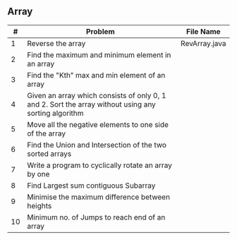 
## Array

|#|Problem|File Name|   
|---|---|---|
|1|Reverse the array|RevArray.java|  
|2|Find the maximum and minimum element in an array||  
|3|Find the "Kth" max and min element of an array||  
|4|Given an array which consists of only 0, 1 and 2. Sort the array without using any sorting algorithm||  
|5|Move all the negative elements to one side of the array||  
|6| Find the Union and Intersection of the two sorted arrays||  
|7|Write a program to cyclically rotate an array by one||  
|8|Find Largest sum contiguous Subarray||  
|9|Minimise the maximum difference between heights||  
|10|Minimum no. of Jumps to reach end of an array||  
